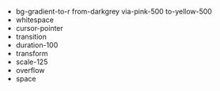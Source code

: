 - bg-gradient-to-r from-darkgrey via-pink-500 to-yellow-500
- whitespace
- cursor-pointer
- transition
- duration-100
- transform
- scale-125
- overflow
- space
